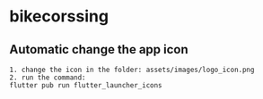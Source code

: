 # bikecorssing


## Automatic change the app icon
```
1. change the icon in the folder: assets/images/logo_icon.png
2. run the command:
flutter pub run flutter_launcher_icons
```


